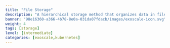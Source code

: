```yaml
---
title: "File Storage"
description: "A hierarchical storage method that organizes data in files and folders, suitable for shared access and traditional workloads."
banner: "98e16360-a366-4b78-8e0a-031da07fdacb/images/exoscale-icon.svg"
weight: 4
tags: [storage]
level: [intermediate]
categories: [exoscale,kubernetes]
---
```

